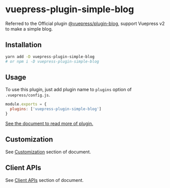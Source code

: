 # vuepress-plugin-simple-blog

Referred to the Official plugin [@vuepress/plugin-blog](https://github.com/vuepress/vuepress-plugin-blog), support Vuepress v2 to make a simple blog.

## Installation
```bash
yarn add -D vuepress-plugin-simple-blog
# or npm i -D vuepress-plugin-simple-blog
```

## Usage
To use this plugin, just add plugin name to `plugins` option of `.vuepress/config.js`.

```javascript
module.exports = {
  plugins: ['vuepress-plugin-simple-blog']
}
```
[See the document to read more of plugin.](https://vuepress-plugin-simple-blog.vercel.app/guide/getting-started/)

## Customization
See [Customization](https://vuepress-plugin-simple-blog.vercel.app/customization/) section of document.

## Client APIs
See [Client APIs](https://vuepress-plugin-simple-blog.vercel.app/api/) section of document.
